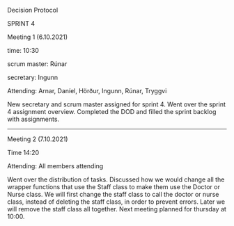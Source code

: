 Decision Protocol


SPRINT 4

Meeting 1 (6.10.2021)

time: 10:30

scrum master: Rúnar

secretary: Ingunn

Attending: Arnar, Daníel, Hörður, Ingunn, Rúnar, Tryggvi

New secretary and scrum master assigned for sprint 4. Went over the sprint 4 assignment overview. Completed the DOD and filled the sprint backlog with assignments.
_____________________

Meeting 2 (7.10.2021)

Time 14:20

Attending: All members attending

Went over the distribution of tasks. Discussed how we would change all the wrapper functions that use the Staff class to make them use the Doctor or Nurse class. We will first change the staff class to call the doctor or nurse class, instead of deleting the staff class, in order to prevent errors. Later we will remove the staff class all together.
Next meeting planned for thursday at 10:00.
